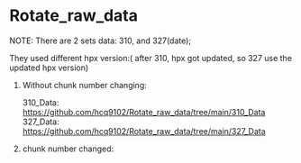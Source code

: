 # Rotate_raw_data

NOTE:
There are 2 sets data: 310, and 327(date);

They used different hpx version:( after 310, hpx got updated, so 327 use the updated hpx version)

1. Without chunk number changing: 

   310_Data: https://github.com/hcq9102/Rotate_raw_data/tree/main/310_Data 
   327_Data: https://github.com/hcq9102/Rotate_raw_data/tree/main/327_Data
   
2. chunk number changed:

   
